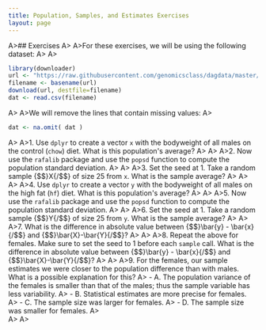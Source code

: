 ```yaml
---
title: Population, Samples, and Estimates Exercises
layout: page
---
```


A>## Exercises
A>
A>For these exercises, we will be using the following dataset:
A>
A>
```r
library(downloader) 
url <- "https://raw.githubusercontent.com/genomicsclass/dagdata/master/inst/extdata/mice_pheno.csv"
filename <- basename(url)
download(url, destfile=filename)
dat <- read.csv(filename) 
```
A>
A>We will remove the lines that contain missing values:
A>
```r
dat <- na.omit( dat )
```
A>
A>1. Use `dplyr` to create a vector `x` with the bodyweight of all males on the control (`chow`) diet. What is this population's average?
A>
A>
A>2. Now use the `rafalib` package and use the `popsd` function to compute the population standard deviation.
A>
A>
A>3. Set the seed at 1. Take a random sample {$$}X{/$$} of size 25 from `x`. What is the sample average?
A>
A>
A>
A>4. Use `dplyr` to create a vector `y` with the bodyweight of all males on the high fat (`hf`) diet. What is this population's average?
A>
A>
A>5. Now use the `rafalib` package and use the `popsd` function to compute the population standard deviation.
A>
A>
A>6. Set the seed at 1. Take a random sample {$$}Y{/$$} of size 25 from `y`. What is the sample average?
A>
A>
A>7. What is the difference in absolute value between {$$}\bar{y} - \bar{x}{/$$} and {$$}\bar{X}-\bar{Y}{/$$}?
A>
A>
A>8. Repeat the above for females. Make sure to set the seed to 1 before each `sample` call. What is the difference in absolute value between {$$}\bar{y} - \bar{x}{/$$} and {$$}\bar{X}-\bar{Y}{/$$}?
A>
A>
A>9. For the females, our sample estimates we were closer to the population difference than with males. What is a possible explanation for this?
A>  - A. The population variance of the females is smaller than that of the males; thus the sample variable has less variability.
A>  - B. Statistical estimates are more precise for females.
A>  - C. The sample size was larger for females.
A>  - D. The sample size was smaller for females.
A>  
A>
A>
